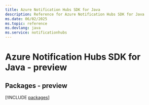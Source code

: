```yaml
---
title: Azure Notification Hubs SDK for Java
description: Reference for Azure Notification Hubs SDK for Java
ms.date: 06/02/2025
ms.topic: reference
ms.devlang: java
ms.service: notificationhubs
---
```

# Azure Notification Hubs SDK for Java - preview
## Packages - preview
[!INCLUDE [packages](notification-hubs-index.md)]